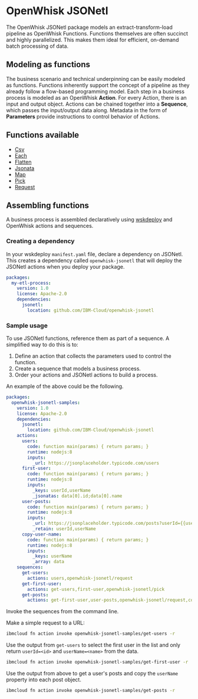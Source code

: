 # OpenWhisk JSONetl

The OpenWhisk JSONetl package models an extract-transform-load pipeline as OpenWhisk Functions. Functions themselves are often succinct and highly parallelized. This makes them ideal for efficient, on-demand batch processing of data.

## Modeling as functions

The business scenario and technical underpinning can be easily modeled as functions. Functions inherently support the concept of a pipeline as they already follow a flow-based programming model. Each step in a business process is modeled as an OpenWhisk **Action**. For every Action, there is an input and output object. Actions can be chained together into a **Sequence**, which passes the input/output data along. Metadata in the form of **Parameters** provide instructions to control behavior of Actions.

## Functions available

- [Csv](/doc/Csv.md)
- [Each](/doc/Each.md)
- [Flatten](/doc/Flatten.md)
- [Jsonata](/doc/Jsonata.md)
- [Map](/doc/Map.md)
- [Pick](/doc/Pick.md)
- [Request](/doc/Request.md)

## Assembling functions

A business process is assembled declaratively using [wskdeploy](https://github.com/apache/incubator-openwhisk-wskdeploy) and OpenWhisk actions and sequences.

### Creating a dependency

In your wskdeploy `manifest.yaml` file, declare a dependency on JSONetl. This creates a dependency called `openwhisk-jsonetl` that will deploy the JSONetl actions when you deploy your package.

```yaml
packages:
  my-etl-process:
    version: 1.0
    license: Apache-2.0
    dependencies:
      jsonetl:
        location: github.com/IBM-Cloud/openwhisk-jsonetl
```

### Sample usage

To use JSONetl functions, reference them as part of a sequence. A simplified way to do this is to:

1. Define an action that collects the parameters used to control the function.
2. Create a sequence that models a business process.
3. Order your actions and JSONetl actions to build a process.

An example of the above could be the following.

```yaml
packages:
  openwhisk-jsonetl-samples:
    version: 1.0
    license: Apache-2.0
    dependencies:
      jsonetl:
        location: github.com/IBM-Cloud/openwhisk-jsonetl
    actions:
      users:
        code: function main(params) { return params; }
        runtime: nodejs:8
        inputs:
          _url: https://jsonplaceholder.typicode.com/users
      first-user:
        code: function main(params) { return params; }
        runtime: nodejs:8
        inputs:
          _keys: userId,userName
          _jsonatas: data[0].id;data[0].name
      user-posts:
        code: function main(params) { return params; }
        runtime: nodejs:8
        inputs:
          _url: https://jsonplaceholder.typicode.com/posts?userId={{userId}}
          _retain: userId,userName
      copy-user-name:
        code: function main(params) { return params; }
        runtime: nodejs:8
        inputs:
          _keys: userName
          _array: data
    sequences:
      get-users:
        actions: users,openwhisk-jsonetl/request
      get-first-user:
        actions: get-users,first-user,openwhisk-jsonetl/pick
      get-posts:
        actions: get-first-user,user-posts,openwhisk-jsonetl/request,copy-user-name,openwhisk-jsonetl/flatten
```

Invoke the sequences from the command line.

Make a simple request to a URL:
```sh
ibmcloud fn action invoke openwhisk-jsonetl-samples/get-users -r
```

Use the output from `get-users` to select the first user in the list and only return `userId=<id>` and `userName=<name>` from the data.
```sh
ibmcloud fn action invoke openwhisk-jsonetl-samples/get-first-user -r
```

Use the output from above to get a user's posts and copy the `userName` property into each post object.
```sh
ibmcloud fn action invoke openwhisk-jsonetl-samples/get-posts -r
```
